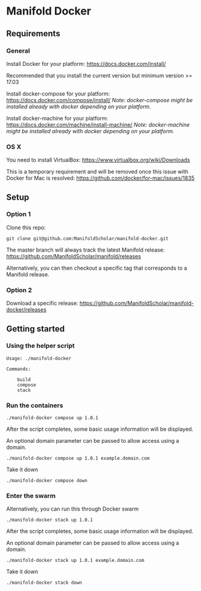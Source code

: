 # Manifold Docker

## Requirements

### General

Install Docker for your platform: https://docs.docker.com/install/

Recommended that you install the current version but minimum version >= 17.03
 
Install docker-compose for your platform: https://docs.docker.com/compose/install/
_Note: docker-compose might be installed already with docker depending on your platform._

Install docker-machine for your platform: https://docs.docker.com/machine/install-machine/
_Note: docker-machine might be installed already with docker depending on your platform._

### OS X

You need to install VirtualBox: https://www.virtualbox.org/wiki/Downloads

This is a temporary requirement and will be removed once this issue with Docker for Mac is resolved:
https://github.com/docker/for-mac/issues/1835

## Setup

### Option 1
Clone this repo: 

`git clone git@github.com:ManifoldScholar/manifold-docker.git`

The master branch will always track the latest Manifold release: https://github.com/ManifoldScholar/manifold/releases

Alternatively, you can then checkout a specific tag that corresponds to a Manifold release.

### Option 2

Download a specific release:
https://github.com/ManifoldScholar/manifold-docker/releases


## Getting started

### Using the helper script

```
Usage: ./manifold-docker

Commands:

    build
    compose
    stack

```

### Run the containers

`./manifold-docker compose up 1.0.1`

After the script completes, some basic usage information will be displayed.

An optional domain parameter can be passed to allow access using a domain.

`./manifold-docker compose up 1.0.1 example.domain.com`

Take it down

`./manifold-docker compose down`

### Enter the swarm

Alternatively, you can run this through Docker swarm

`./manifold-docker stack up 1.0.1`

After the script completes, some basic usage information will be displayed.

An optional domain parameter can be passed to allow access using a domain.

`./manifold-docker stack up 1.0.1 example.domain.com`

Take it down

`./manifold-docker stack down`

